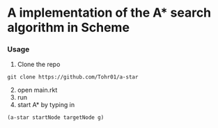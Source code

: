 # A implementation of the A* search algorithm in Scheme

### Usage
1. Clone the repo
````
git clone https://github.com/Tohr01/a-star
````
2. open main.rkt
3. run
4. start A* by typing in
```
(a-star startNode targetNode g)
```
